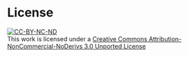 # License

[![CC-BY-NC-ND](http://i.creativecommons.org/l/by-nc-nd/3.0/88x31.png)][CC-BY-NC-ND]  
This work is licensed under a [Creative Commons Attribution-NonCommercial-NoDerivs 3.0 Unported License][CC-BY-NC-ND]

[CC-BY-NC-ND]: http://creativecommons.org/licenses/by-nc-nd/3.0/
